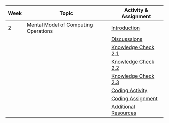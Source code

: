 | Week | Topic                                | Activity & Assignment |
|------|--------------------------------------|-----------------------|
| 2    | Mental Model of Computing Operations | [Introduction](./Introduction%20And%20Instructions.pdf)         |
|      |                                      | [Discusssions]()          |
|      |                                      | [Knowledge Check 2.1](https://docs.google.com/forms/d/1amX5Pb-A83p0tSr2BAuIYLmLiracf1v_Gp4ZzgVqCE8/edit)  |
|      |                                      | [Knowledge Check 2.2](https://docs.google.com/forms/d/1tEW-_kp6niA2UetC2d2mCZEJ9YCPRsKYfeiwQP-_7ng)   |
|      |                                      | [Knowledge Check 2.3](https://docs.google.com/forms/d/1CvE64HGgFsDXp77TsUq3rPiIZUPfUACXVZwQYbcj35s/edit)   |
|      |                                      | [Coding Activity](https://classroom.github.com/a/aL0Zqgva)       |
|      |                                      | [Coding Assignment]()       |
|      |                                      | [Additional Resources](./Additional%20Resources.pdf)  |
